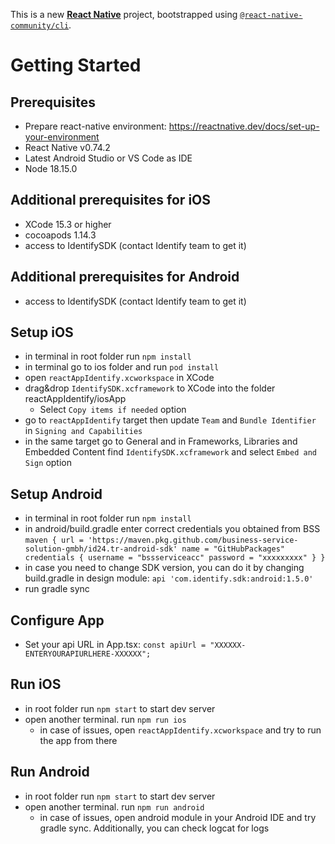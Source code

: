 This is a new [**React Native**](https://reactnative.dev) project, bootstrapped using [`@react-native-community/cli`](https://github.com/react-native-community/cli).

# Getting Started

## Prerequisites
- Prepare react-native environment: https://reactnative.dev/docs/set-up-your-environment
- React Native v0.74.2
- Latest Android Studio or VS Code as IDE
- Node 18.15.0

## Additional prerequisites for iOS
- XCode 15.3 or higher
- cocoapods 1.14.3
- access to IdentifySDK (contact Identify team to get it)

## Additional prerequisites for Android
- access to IdentifySDK (contact Identify team to get it)

## Setup iOS
- in terminal in root folder run `npm install`
- in terminal go to ios folder and run `pod install`
- open `reactAppIdentify.xcworkspace` in XCode
- drag&drop `IdentifySDK.xcframework` to XCode into the folder reactAppIdentify/iosApp
  - Select `Copy items if needed` option
- go to `reactAppIdentify` target then update `Team` and `Bundle Identifier` in `Signing and Capabilities`
- in the same target go to General and in Frameworks, Libraries and Embedded Content find `IdentifySDK.xcframework` 
  and select `Embed and Sign` option

## Setup Android
- in terminal in root folder run `npm install`
- in android/build.gradle enter correct credentials you obtained from BSS
  `maven {
    url = 'https://maven.pkg.github.com/business-service-solution-gmbh/id24.tr-android-sdk'
    name = "GitHubPackages"
    credentials {
      username = "bssserviceacc"
      password = "xxxxxxxxx"
    }
  }`
- in case you need to change SDK version, you can do it by changing build.gradle in design module:
  `api 'com.identify.sdk:android:1.5.0'`
- run gradle sync

## Configure App
- Set your api URL in App.tsx:
  `const apiUrl = "XXXXXX-ENTERYOURAPIURLHERE-XXXXXX";`

## Run iOS
- in root folder run `npm start` to start dev server
- open another terminal. run `npm run ios`
  - in case of issues, open `reactAppIdentify.xcworkspace` and try to run the app from there

## Run Android
- in root folder run `npm start` to start dev server
- open another terminal. run `npm run android`
  - in case of issues, open android module in your Android IDE and try gradle sync.
    Additionally, you can check logcat for logs 
